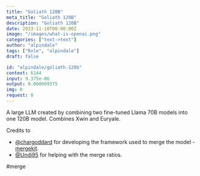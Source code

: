 ```yaml
---
title: "Goliath 120B"
meta_title: "Goliath 120B"
description: "Goliath 120B"
date: 2023-11-10T00:00:00Z
image: "/images/what-is-openai.png"
categories: ["text->text"]
author: "alpindale"
tags: ["Role", "alpindale"]
draft: false

id: "alpindale/goliath-120b"
context: 6144
input: 9.375e-06
output: 0.000009375
img: 0
request: 0
---
```


A large LLM created by combining two fine-tuned Llama 70B models into one 120B model. Combines Xwin and Euryale.

Credits to
- [@chargoddard](https://huggingface.co/chargoddard) for developing the framework used to merge the model - [mergekit](https://github.com/cg123/mergekit).
- [@Undi95](https://huggingface.co/Undi95) for helping with the merge ratios.

#merge

